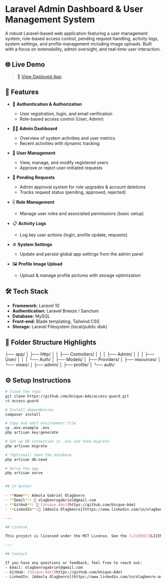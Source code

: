 # Laravel Admin Dashboard & User Management System

A robust Laravel-based web application featuring a user management system, role-based access control, pending request handling, activity logs, system settings, and profile management including image uploads. Built with a focus on extensibility, admin oversight, and real-time user interaction.

## 🌐 Live Demo

> 🚀 [View Deployed App](https://accessguard.onrender.com)  


## 🚀 Features

- 🔐 **Authentication & Authorization**
  - User registration, login, and email verification
  - Role-based access control (User, Admin)
  
- 🧑‍💼 **Admin Dashboard**
  - Overview of system activities and user metrics
  - Recent activities with dynamic tracking

- 👥 **User Management**
  - View, manage, and modify registered users
  - Approve or reject user-initiated requests

- 🔄 **Pending Requests**
  - Admin approval system for role upgrades & account deletions
  - Tracks request status (pending, approved, rejected)

- 🎚️ **Role Management**
  - Manage user roles and associated permissions (basic setup)

- 📋 **Activity Logs**
  - Log key user actions (login, profile update, requests)

- ⚙️ **System Settings**
  - Update and persist global app settings from the admin panel

- 🖼️ **Profile Image Upload**
  - Upload & manage profile pictures with storage optimization

## 🛠️ Tech Stack

- **Framework:** Laravel 10
- **Authentication:** Laravel Breeze / Sanctum
- **Database:** MySQL
- **Front-end:** Blade templating, Tailwind CSS
- **Storage:** Laravel Filesystem (local/public disk)

## 📂 Folder Structure Highlights

├── app/
│ ├── Http/
│ │ ├── Controllers/
│ │ │ ├── Admin/
│ │ │ ├── User/
│ │ │ └── Auth/
│ ├── Models/
│ ├── Providers/
│
├── resources/
│ └── views/
│ ├── admin/
│ ├── profile/
│ └── auth/


## ⚙️ Setup Instructions


```bash
# Clone the repo
git clone https://github.com/Unique-Ade/access-guard.git
cd access-guard

# Install dependencies
composer install

# Copy and edit environment file
cp .env.example .env
php artisan key:generate

# Set up DB connection in .env and then migrate
php artisan migrate

# (Optional) Seed the database
php artisan db:seed

# Serve the app
php artisan serve


## 🙋‍♂️ Author
 
- **Name**: Adeola Gabriel Olagbenro
- **Email**: 📧 olagbenrogabriel@gmail.com
- **GitHub**: 🔗 [Unique-Ade](https://github.com/Unique-Ade)
- **LinkedIn**:🔗 [Adeola Olagbenro](https://www.linkedin.com/in/olagbenro-adeola/)

---

## License

This project is licensed under the MIT License. See the [LICENSE](LICENSE) file for details.

---

## Contact

If you have any questions or feedback, feel free to reach out:
- Email: olagbenrogabriel@gmail.com
- GitHub: [Unique-Ade](https://github.com/Unique-Ade)
- LinkedIn: [Adeola Olagbenro](https://www.linkedin.com/in/olagbenro-adeola/)

